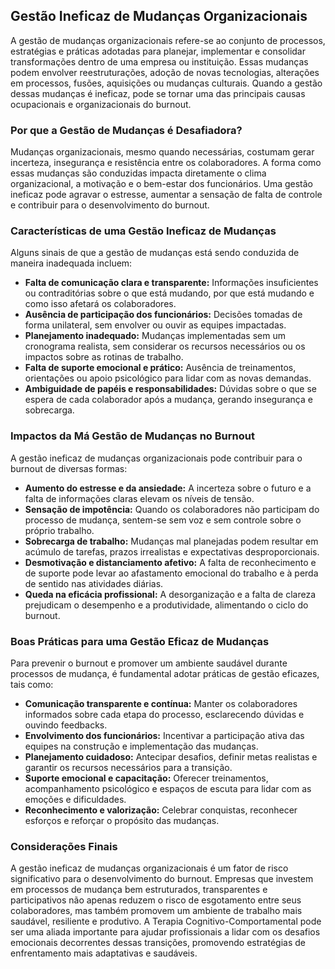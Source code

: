 
## Gestão Ineficaz de Mudanças Organizacionais

A gestão de mudanças organizacionais refere-se ao conjunto de processos, estratégias e práticas adotadas para planejar, implementar e consolidar transformações dentro de uma empresa ou instituição. Essas mudanças podem envolver reestruturações, adoção de novas tecnologias, alterações em processos, fusões, aquisições ou mudanças culturais. Quando a gestão dessas mudanças é ineficaz, pode se tornar uma das principais causas ocupacionais e organizacionais do burnout.

### Por que a Gestão de Mudanças é Desafiadora?

Mudanças organizacionais, mesmo quando necessárias, costumam gerar incerteza, insegurança e resistência entre os colaboradores. A forma como essas mudanças são conduzidas impacta diretamente o clima organizacional, a motivação e o bem-estar dos funcionários. Uma gestão ineficaz pode agravar o estresse, aumentar a sensação de falta de controle e contribuir para o desenvolvimento do burnout.

### Características de uma Gestão Ineficaz de Mudanças

Alguns sinais de que a gestão de mudanças está sendo conduzida de maneira inadequada incluem:

- **Falta de comunicação clara e transparente:** Informações insuficientes ou contraditórias sobre o que está mudando, por que está mudando e como isso afetará os colaboradores.
- **Ausência de participação dos funcionários:** Decisões tomadas de forma unilateral, sem envolver ou ouvir as equipes impactadas.
- **Planejamento inadequado:** Mudanças implementadas sem um cronograma realista, sem considerar os recursos necessários ou os impactos sobre as rotinas de trabalho.
- **Falta de suporte emocional e prático:** Ausência de treinamentos, orientações ou apoio psicológico para lidar com as novas demandas.
- **Ambiguidade de papéis e responsabilidades:** Dúvidas sobre o que se espera de cada colaborador após a mudança, gerando insegurança e sobrecarga.

### Impactos da Má Gestão de Mudanças no Burnout

A gestão ineficaz de mudanças organizacionais pode contribuir para o burnout de diversas formas:

- **Aumento do estresse e da ansiedade:** A incerteza sobre o futuro e a falta de informações claras elevam os níveis de tensão.
- **Sensação de impotência:** Quando os colaboradores não participam do processo de mudança, sentem-se sem voz e sem controle sobre o próprio trabalho.
- **Sobrecarga de trabalho:** Mudanças mal planejadas podem resultar em acúmulo de tarefas, prazos irrealistas e expectativas desproporcionais.
- **Desmotivação e distanciamento afetivo:** A falta de reconhecimento e de suporte pode levar ao afastamento emocional do trabalho e à perda de sentido nas atividades diárias.
- **Queda na eficácia profissional:** A desorganização e a falta de clareza prejudicam o desempenho e a produtividade, alimentando o ciclo do burnout.

### Boas Práticas para uma Gestão Eficaz de Mudanças

Para prevenir o burnout e promover um ambiente saudável durante processos de mudança, é fundamental adotar práticas de gestão eficazes, tais como:

- **Comunicação transparente e contínua:** Manter os colaboradores informados sobre cada etapa do processo, esclarecendo dúvidas e ouvindo feedbacks.
- **Envolvimento dos funcionários:** Incentivar a participação ativa das equipes na construção e implementação das mudanças.
- **Planejamento cuidadoso:** Antecipar desafios, definir metas realistas e garantir os recursos necessários para a transição.
- **Suporte emocional e capacitação:** Oferecer treinamentos, acompanhamento psicológico e espaços de escuta para lidar com as emoções e dificuldades.
- **Reconhecimento e valorização:** Celebrar conquistas, reconhecer esforços e reforçar o propósito das mudanças.

### Considerações Finais

A gestão ineficaz de mudanças organizacionais é um fator de risco significativo para o desenvolvimento do burnout. Empresas que investem em processos de mudança bem estruturados, transparentes e participativos não apenas reduzem o risco de esgotamento entre seus colaboradores, mas também promovem um ambiente de trabalho mais saudável, resiliente e produtivo. A Terapia Cognitivo-Comportamental pode ser uma aliada importante para ajudar profissionais a lidar com os desafios emocionais decorrentes dessas transições, promovendo estratégias de enfrentamento mais adaptativas e saudáveis.
```
